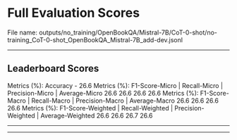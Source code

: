 # Full Evaluation Scores

File name: outputs/no_training/OpenBookQA/Mistral-7B/CoT-0-shot/no-training_CoT-0-shot_OpenBookQA_Mistral-7B_add-dev.jsonl


---

## Leaderboard Scores

Metrics (%): Accuracy - 26.6
Metrics (%): F1-Score-Micro | Recall-Micro | Precision-Micro | Average-Micro
                26.6        26.6          26.6        26.6
Metrics (%): F1-Score-Macro | Recall-Macro | Precision-Macro | Average-Macro
                26.6        26.6          26.6        26.6
Metrics (%): F1-Score-Weighted | Recall-Weighted | Precision-Weighted | Average-Weighted
                26.6        26.6          26.7        26.6

---


---


